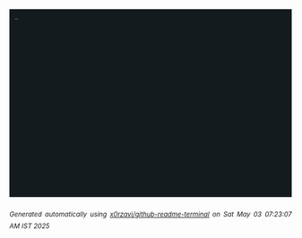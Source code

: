 <div align="justify">
<picture>
    <source media="(prefers-color-scheme: dark)" srcset="./output.gif">
    <source media="(prefers-color-scheme: light)" srcset="./output.gif">
    <img alt="GIFOS" src="output.gif">
</picture>

<sub><i>Generated automatically using [x0rzavi/github-readme-terminal](https://github.com/x0rzavi/github-readme-terminal) on Sat May 03 07:23:07 AM IST 2025</i></sub>

<!-- <details>
<summary>More details</summary>

</details> -->
</div>

<!-- Image deletion URL: NONE -->